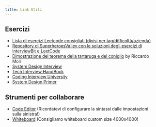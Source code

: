 ```yaml
---
title: Link Utili
---
```


## Esercizi
  - [Lista di esercizi Leetcode consigliati (divisi per tag/difficoltà/azienda)](https://seanprashad.com/leetcode-patterns/)
  - [Repository di SuperheroesValley con le soluzioni degli esercizi di InterviewBit e LeetCode](https://github.com/SuperheroesValley/superheroes-exercises)
  - [Dimostrazione del teorema della tartaruga e del coniglio](/attachments/dimostrazione_hare_tortoise.pdf) by Riccardo Mori
  - [System Design Interview](https://github.com/checkcheckzz/system-design-interview)
  - [Tech Interview HandBook](https://github.com/yangshun/tech-interview-handbook)
  - [Coding Interview University](https://github.com/jwasham/coding-interview-university)
  - [System Design Primer](https://github.com/donnemartin/system-design-primer)

## Strumenti per collaborare
  - [Code Editor](https://codeshare.io/AdZxz8) (Ricordatevi di configurare la sintassi dalle impostazioni sulla sinistra!)
  - [Whiteboard](https://www.notebookcast.com/en) (Consigliamo whiteboard custom size 4000x4000)
